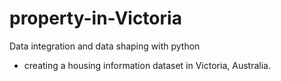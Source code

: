 # property-in-Victoria
Data integration and data shaping with python
- creating a housing information dataset in Victoria, Australia.
